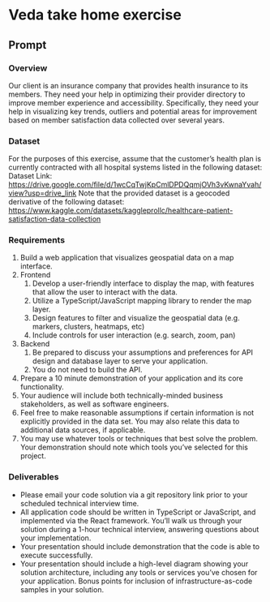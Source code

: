 # Veda take home exercise

## Prompt

### Overview

Our client is an insurance company that provides health insurance to its members. They need your help in optimizing their provider directory to improve member experience and accessibility. Specifically, they need your help in visualizing key trends, outliers and potential areas for improvement based on member satisfaction data collected over several years.

### Dataset

For the purposes of this exercise, assume that the customer’s health plan is currently contracted with all hospital systems listed in the following dataset:
Dataset Link: https://drive.google.com/file/d/1wcCqTwjKpCmlDPDQqmjOVh3vKwnaYvah/view?usp=drive_link Note that the provided dataset is a geocoded derivative of the following dataset: https://www.kaggle.com/datasets/kaggleprollc/healthcare-patient-satisfaction-data-collection

### Requirements

1. Build a web application that visualizes geospatial data on a map interface.
2. Frontend
   1. Develop a user-friendly interface to display the map, with features that allow the user to interact with the data.
   2. Utilize a TypeScript/JavaScript mapping library to render the map layer.
   3. Design features to filter and visualize the geospatial data (e.g. markers, clusters,
      heatmaps, etc)
   4. Include controls for user interaction (e.g. search, zoom, pan)
3. Backend
   1. Be prepared to discuss your assumptions and preferences for API design and database layer to serve your application.
   2. You do not need to build the API.
4. Prepare a 10 minute demonstration of your application and its core functionality.
5. Your audience will include both technically-minded business stakeholders, as well as
   software engineers.
6. Feel free to make reasonable assumptions if certain information is not explicitly provided in
   the data set. You may also relate this data to additional data sources, if applicable.
7. You may use whatever tools or techniques that best solve the problem. Your demonstration
   should note which tools you’ve selected for this project.

### Deliverables

- Please email your code solution via a git repository link prior to your scheduled technical
  interview time.
- All application code should be written in TypeScript or JavaScript, and implemented via the
  React framework. You’ll walk us through your solution during a 1-hour technical interview,
  answering questions about your implementation.
- Your presentation should include demonstration that the code is able to execute
  successfully.
- Your presentation should include a high-level diagram showing your solution architecture,
  including any tools or services you’ve chosen for your application. Bonus points for inclusion of infrastructure-as-code samples in your solution.
